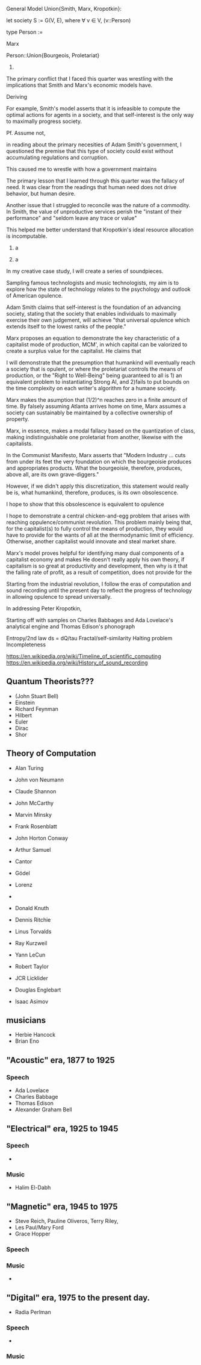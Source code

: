 <!-- Your final assignment this quarter consists of three parts. It should be emailed as a single file with your first name (as you have asked to be called in class) in the title of the document. As always, include page numbers.

    1. A cover letter (400-500 words) in which you reflect on what you’ve learned in PIR this quarter. The cover letter should serve as an introduction to your Canvas portfolio. Imagine it as the introduction to a short anthology. What overarching themes and questions animate your reading responses? 

    2. A portfolio of 4 Canvas posts (250-500 words each). One of these must be about Arendt, and the remaining three are up to you. You should choose the four canvas posts you are most excited about or proud of, and plan to revise them. Aim to develop or meditate on one or two themes through your selections.

    3. A proposal for a creative case study (250-500 words). This proposal is in preparation for an assignment due at the end of spring quarter. The final project will require original writing but should take the form of something other than a typical paper. Possible forms include (and are not limited to) zine, soundpiece, poetry, photo essay, oral history project, and short film. This is NOT intended to be a research-heavy project. Rather, I expect that you all are weird, curious, passionate people, and I want you to consider how our readings this year relate to your ongoing personal and scholarly interests. 

For your proposal, (1) identify an object (case study, event, phenomenon, topic) that you could analyze through our readings so far this year. You might approach this in the opposite direction and identify a theoretical concern or common topos across the texts we’ve read, and speculate on you how you could relate this concern to a phenomenon in the world or how you might re-present and critique this theoretical concern in a creative project. Your proposal must (2) explicate how your object relates to the readings and (3) explain the form that your project may take. You are not locked into your proposal. I will give you written feedback, and we will discuss your proposals during office hours in spring quarter. If relevant to your proposed project, (3) you are encouraged to include 1-3 bibliographic references to materials beyond assigned class readings. -->

General Model Union{Smith, Marx, Kropotkin}:

let society S := G(V, E), where $\forall$ v $\in$ V, (v::Person)

type Person := 

Marx 

Person::Union{Bourgeois, Proletariat}

1. 

The primary conflict that I faced this quarter was wrestling with the implications that Smith and Marx's economic models have.

Deriving 

For example, Smith's model asserts that it is infeasible to compute the optimal actions for agents in a society, and that self-interest is the only way to maximally progress society. 

Pf. Assume not, 


in reading about the primary necesities of Adam Smith's government, I questioned the premise that this type of society could exist without accumulating regulations and corruption.

This caused me to wrestle with how a government maintains 

The primary lesson that I learned through this quarter was the fallacy of need. 
It was clear from the readings that human need does not drive behavior, but human desire.

Another issue that I struggled to reconcile was the nature of a commodity.
In Smith, the value of unproductive services perish the "instant of their performance" and "seldom leave any trace or value"

This helped me better understand that Kropotkin's ideal resource allocation is incomputable.





1. a

2. a

In my creative case study, I will create a series of soundpieces.

Sampling famous technologists and music technologists, my aim is to explore how the state of technology relates to the psychology and outlook of American opulence.


Adam Smith claims that self-interest is the foundation of an advancing society, stating that the society that enables individuals to maximally exercise their own judgement, will achieve "that universal opulence which extends itself to the lowest ranks of the people."

Marx proposes an equation to demonstrate the key characteristic of a capitalist mode of production, MCM', in which capital can be valorized to create a surplus value for the capitalist. He claims that 

I will demonstrate that the presumption that humankind will eventually reach a society that is opulent, or where the proletariat controls the means of production, or the "Right to Well-Being" being guaranteed to all is 1) an equivalent problem to instantiating Strong AI, and 2)fails to put bounds on the time complexity on each writer's algorithm for a humane society.

Marx makes the asumption that (1/2)^n reaches zero in a finite amount of time. By falsely assuming Atlanta arrives home on time,
Marx assumes a society can sustainably be maintained by a collective ownership of property.

Marx, in essence, makes a modal fallacy based on the quantization of class, making indistinguishable one proletariat from another, likewise with the capitalists. 

In the Communist Manifesto, Marx asserts that "Modern Industry ... cuts from under its feet the very foundation on which the bourgeoisie produces and appropriates products. What the bourgeoisie, therefore, produces, above all, are its own grave-diggers."

However, if we didn't apply this discretization, this statement would really be is, what humankind, therefore, produces, is its own obsolescence. 

I hope to show that this obsolescence is equivalent to opulence 

I hope to demonstrate a central chicken-and-egg problem that arises with reaching oppulence/communist revolution. This problem mainly being that, for the capitalist(s) to fully control the means of production, they would have to provide for the wants of all at the thermodynamic limit of efficiency. Otherwise, another capitalist would innovate and steal market share.

Marx's model proves helpful for identifying many dual components of a capitalist economy and makes 
He doesn't really apply his own theory, if capitalism is so great at productivity and development, then why is it that the falling rate of profit, as a result of competition, does not provide for the 

Starting from the industrial revolution, I follow the eras of computation and sound recording until the present day to reflect the progress of technology in allowing opulence to spread universally. 

In addressing Peter Kropotkin, 

Starting off with samples on Charles Babbages and Ada Lovelace's analytical engine and Thomas Edison's phonograph 

Entropy/2nd law ds = dQ/tau
Fractal/self-similarity
Halting problem
Incompleteness

https://en.wikipedia.org/wiki/Timeline_of_scientific_computing
https://en.wikipedia.org/wiki/History_of_sound_recording


## Quantum Theorists???

* (John Stuart Bell)
* Einstein
* Richard Feynman
* Hilbert
* Euler 
* Dirac
* Shor 

## Theory of Computation
* Alan Turing 
* John von Neumann
* Claude Shannon
* John McCarthy
* Marvin Minsky
* Frank Rosenblatt
* John Horton Conway
* Arthur Samuel

* Cantor 
* Gödel

* Lorenz
* 
* Donald Knuth
* Dennis Ritchie
* Linus Torvalds
* Ray Kurzweil
* Yann LeCun
* Robert Taylor
* JCR Licklider
* Douglas Englebart
* Isaac Asimov

## musicians 

* Herbie Hancock
* Brian Eno

## "Acoustic" era, 1877 to 1925

### Speech
* Ada Lovelace
* Charles Babbage
* Thomas Edison
* Alexander Graham Bell

## "Electrical" era, 1925 to 1945

### Speech
* 
### Music 


* Halim El-Dabh 

## "Magnetic" era, 1945 to 1975
* Steve Reich, Pauline Oliveros, Terry Riley, 
* Les Paul/Mary Ford
* Grace Hopper 

### Speech
### Music 
* 

## "Digital" era, 1975 to the present day.
* Radia Perlman

### Speech
* 
### Music 

